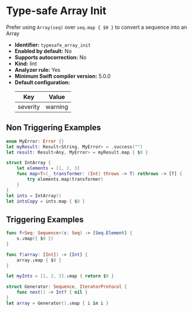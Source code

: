 # Type-safe Array Init

Prefer using `Array(seq)` over `seq.map { $0 }` to convert a sequence into an Array

* **Identifier:** `typesafe_array_init`
* **Enabled by default:** No
* **Supports autocorrection:** No
* **Kind:** lint
* **Analyzer rule:** Yes
* **Minimum Swift compiler version:** 5.0.0
* **Default configuration:**
  <table>
  <thead>
  <tr><th>Key</th><th>Value</th></tr>
  </thead>
  <tbody>
  <tr>
  <td>
  severity
  </td>
  <td>
  warning
  </td>
  </tr>
  </tbody>
  </table>

## Non Triggering Examples

```swift
enum MyError: Error {}
let myResult: Result<String, MyError> = .success("")
let result: Result<Any, MyError> = myResult.map { $0 }
```

```swift
struct IntArray {
    let elements = [1, 2, 3]
    func map<T>(_ transformer: (Int) throws -> T) rethrows -> [T] {
        try elements.map(transformer)
    }
}
let ints = IntArray()
let intsCopy = ints.map { $0 }
```

## Triggering Examples

```swift
func f<Seq: Sequence>(s: Seq) -> [Seq.Element] {
    s.↓map({ $0 })
}
```

```swift
func f(array: [Int]) -> [Int] {
    array.↓map { $0 }
}
```

```swift
let myInts = [1, 2, 3].↓map { return $0 }
```

```swift
struct Generator: Sequence, IteratorProtocol {
    func next() -> Int? { nil }
}
let array = Generator().↓map { i in i }
```